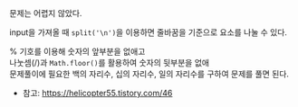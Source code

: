 문제는 어렵지 않았다.

input을 가져올 때 `split('\n')`을 이용하면 줄바꿈을 기준으로 요소를 나눌 수 있다. 

% 기호를 이용해 숫자의 앞부분을 없애고 <br>
나눗셈(/)과 `Math.floor()`를 활용하여 숫자의 뒷부분을 없애 <br>
문제풀이에 필요한 백의 자리수, 십의 자리수, 일의 자리수를 구하여 문제를 풀면 된다.

- 참고: https://helicopter55.tistory.com/46